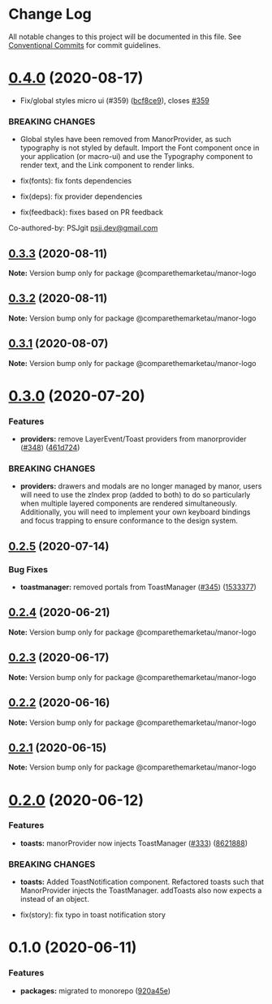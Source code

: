 # Change Log

All notable changes to this project will be documented in this file.
See [Conventional Commits](https://conventionalcommits.org) for commit guidelines.

# [0.4.0](https://github.com/comparethemarketau/manor-react/compare/@comparethemarketau/manor-logo@0.3.3...@comparethemarketau/manor-logo@0.4.0) (2020-08-17)


* Fix/global styles micro ui (#359) ([bcf8ce9](https://github.com/comparethemarketau/manor-react/commit/bcf8ce92ba170a51113a4022728da22f47a6a768)), closes [#359](https://github.com/comparethemarketau/manor-react/issues/359)


### BREAKING CHANGES

* Global styles have been removed from ManorProvider, as such typography is not
styled by default. Import the Font component once in your application (or macro-ui) and use the
Typography component to render text, and the Link component to render links.

* fix(fonts): fix fonts dependencies

* fix(deps): fix provider dependencies

* fix(feedback): fixes based on PR feedback

Co-authored-by: PSJgit <psjj.dev@gmail.com>





## [0.3.3](https://github.com/comparethemarketau/manor-react/compare/@comparethemarketau/manor-logo@0.3.2...@comparethemarketau/manor-logo@0.3.3) (2020-08-11)

**Note:** Version bump only for package @comparethemarketau/manor-logo





## [0.3.2](https://github.com/comparethemarketau/manor-react/compare/@comparethemarketau/manor-logo@0.3.1...@comparethemarketau/manor-logo@0.3.2) (2020-08-11)

**Note:** Version bump only for package @comparethemarketau/manor-logo





## [0.3.1](https://github.com/comparethemarketau/manor-react/compare/@comparethemarketau/manor-logo@0.3.0...@comparethemarketau/manor-logo@0.3.1) (2020-08-07)

**Note:** Version bump only for package @comparethemarketau/manor-logo





# [0.3.0](https://github.com/comparethemarketau/manor-react/compare/@comparethemarketau/manor-logo@0.2.5...@comparethemarketau/manor-logo@0.3.0) (2020-07-20)


### Features

* **providers:** remove LayerEvent/Toast providers from manorprovider ([#348](https://github.com/comparethemarketau/manor-react/issues/348)) ([461d724](https://github.com/comparethemarketau/manor-react/commit/461d72498fca1aca9de0056a27d1a3d17a89ea77))


### BREAKING CHANGES

* **providers:** drawers and modals are no longer managed by manor, users will need to use the
zIndex prop (added to both) to do so particularly when multiple layered components are rendered
simultaneously. Additionally, you will need to implement your own keyboard bindings and focus
trapping to ensure conformance to the design system.





## [0.2.5](https://github.com/comparethemarketau/manor-react/compare/@comparethemarketau/manor-logo@0.2.4...@comparethemarketau/manor-logo@0.2.5) (2020-07-14)


### Bug Fixes

* **toastmanager:** removed portals from ToastManager ([#345](https://github.com/comparethemarketau/manor-react/issues/345)) ([1533377](https://github.com/comparethemarketau/manor-react/commit/1533377910e9cbac266abe24fae1ee42eba4c52f))





## [0.2.4](https://github.com/comparethemarketau/manor-react/compare/@comparethemarketau/manor-logo@0.2.3...@comparethemarketau/manor-logo@0.2.4) (2020-06-21)

**Note:** Version bump only for package @comparethemarketau/manor-logo





## [0.2.3](https://github.com/comparethemarketau/manor-react/compare/@comparethemarketau/manor-logo@0.2.2...@comparethemarketau/manor-logo@0.2.3) (2020-06-17)

**Note:** Version bump only for package @comparethemarketau/manor-logo





## [0.2.2](https://github.com/comparethemarketau/manor-react/compare/@comparethemarketau/manor-logo@0.2.1...@comparethemarketau/manor-logo@0.2.2) (2020-06-16)

**Note:** Version bump only for package @comparethemarketau/manor-logo





## [0.2.1](https://github.com/comparethemarketau/manor-react/compare/@comparethemarketau/manor-logo@0.2.0...@comparethemarketau/manor-logo@0.2.1) (2020-06-15)

**Note:** Version bump only for package @comparethemarketau/manor-logo





# [0.2.0](https://github.com/comparethemarketau/manor-react/compare/@comparethemarketau/manor-logo@0.1.0...@comparethemarketau/manor-logo@0.2.0) (2020-06-12)


### Features

* **toasts:** manorProvider now injects ToastManager ([#333](https://github.com/comparethemarketau/manor-react/issues/333)) ([8621888](https://github.com/comparethemarketau/manor-react/commit/862188867bbc8258b29fa162f46e5ad5b108f778))


### BREAKING CHANGES

* **toasts:** Added ToastNotification component. Refactored toasts such that ManorProvider
injects the ToastManager. addToasts also now expects a <ToastNotification> instead of an object.

* fix(story): fix typo in toast notification story





# 0.1.0 (2020-06-11)


### Features

* **packages:** migrated to monorepo ([920a45e](https://github.com/comparethemarketau/manor-react/commit/920a45ec4b40a19de32f39f29693cbe1b1f314ae))
